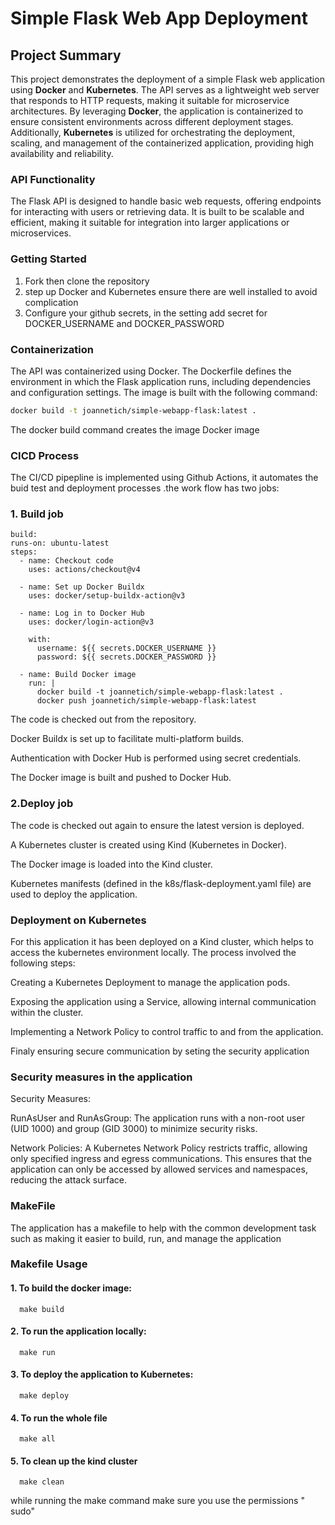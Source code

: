 # Simple Flask Web App Deployment

## Project Summary

This project demonstrates the deployment of a simple Flask web application using **Docker** and **Kubernetes**. The API serves as a lightweight web server that responds to HTTP requests, making it suitable for microservice architectures. By leveraging **Docker**, the application is containerized to ensure consistent environments across different deployment stages. Additionally, **Kubernetes** is utilized for orchestrating the deployment, scaling, and management of the containerized application, providing high availability and reliability.

### API Functionality

The Flask API is designed to handle basic web requests, offering endpoints for interacting with users or retrieving data. It is built to be scalable and efficient, making it suitable for integration into larger applications or microservices.

### Getting Started
1. Fork then clone the repository
2. step up Docker and Kubernetes
   ensure there are well installed to avoid complication
3. Configure your github secrets, in the setting add  secret for DOCKER_USERNAME  and DOCKER_PASSWORD

### Containerization

The API was containerized using Docker. The Dockerfile defines the environment in which the Flask application runs, including dependencies and configuration settings. The image is built with the following command:

```bash
docker build -t joannetich/simple-webapp-flask:latest .

```
The docker build command creates the  image Docker image 

### CICD Process
The CI/CD pipepline is implemented using Github Actions, it automates the buid test and deployment processes .the work flow has two jobs:
  ### 1. Build job
    build:
    runs-on: ubuntu-latest
    steps:
      - name: Checkout code
        uses: actions/checkout@v4

      - name: Set up Docker Buildx
        uses: docker/setup-buildx-action@v3

      - name: Log in to Docker Hub
        uses: docker/login-action@v3

        with:
          username: ${{ secrets.DOCKER_USERNAME }}
          password: ${{ secrets.DOCKER_PASSWORD }}

      - name: Build Docker image
        run: |
          docker build -t joannetich/simple-webapp-flask:latest .
          docker push joannetich/simple-webapp-flask:latest

 The code is checked out from the repository.

 Docker Buildx is set up to facilitate multi-platform builds.

 Authentication with Docker Hub is performed using secret credentials.

 The Docker image is built and pushed to Docker Hub.
### 2.Deploy job
  The code is checked out again to ensure the latest version is deployed.
  
  A Kubernetes cluster is created using Kind (Kubernetes in Docker).
  
  The Docker image is loaded into the Kind cluster.
  
  Kubernetes manifests (defined in the k8s/flask-deployment.yaml file) are used to deploy the application.

### Deployment on Kubernetes
For this application it has been deployed on a Kind cluster, which helps to access the kubernetes environment locally.
The process involved the following steps:

  Creating a Kubernetes Deployment to manage the application pods.
    
   Exposing the application using a Service, allowing internal communication within the cluster.
   
   Implementing a Network Policy to control traffic to and from the application.
   
   Finaly ensuring secure communication by seting the security application


### Security measures in the application

Security Measures:

RunAsUser and RunAsGroup: The application runs with a non-root user (UID 1000) and group (GID 3000) to minimize security risks.

Network Policies: A Kubernetes Network Policy restricts traffic, allowing only specified ingress and egress communications. This ensures that the application can only be accessed by allowed services and namespaces, reducing the attack surface.

### MakeFile
The application has a makefile to help with the common development task such as making it easier to build, run, and manage the application
### Makefile Usage

#### 1. To build the docker image:
      make build
#### 2. To run the application locally:
      make run
#### 3. To deploy the application to Kubernetes:
      make deploy
#### 4. To run the whole file
      make all
#### 5. To clean up the kind cluster
      make clean

while running the make command  make sure you use the permissions " sudo"


   


